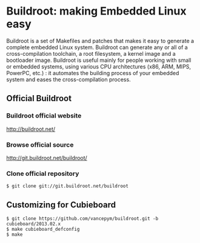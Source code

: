 Buildroot: making Embedded Linux easy
=========

Buildroot is a set of Makefiles and patches that makes it easy to generate a complete embedded Linux system. Buildroot can generate any or all of a cross-compilation toolchain, a root filesystem, a kernel image and a bootloader image. Buildroot is useful mainly for people working with small or embedded systems, using various CPU architectures (x86, ARM, MIPS, PowerPC, etc.) : it automates the building process of your embedded system and eases the cross-compilation process.

## Official Buildroot

### Buildroot official website

http://buildroot.net/

### Browse official source

http://git.buildroot.net/buildroot/

### Clone official repository

    $ git clone git://git.buildroot.net/buildroot

## Customizing for Cubieboard
    $ git clone https://github.com/vancepym/buildroot.git -b cubieboard/2013.02.x
    $ make cubieboard_defconfig
    $ make

